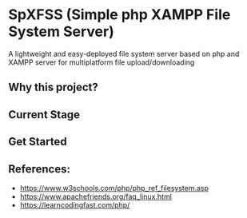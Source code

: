 # SpXFSS (Simple php XAMPP File System Server)
A lightweight and easy-deployed file system server based on php and XAMPP server for multiplatform file upload/downloading

## Why this project?

## Current Stage

## Get Started

## References:
* https://www.w3schools.com/php/php_ref_filesystem.asp
* https://www.apachefriends.org/faq_linux.html
* https://learncodingfast.com/php/
